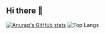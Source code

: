 ## Hi there 👋
[![Anurag's GitHub stats](https://github-readme-stats.vercel.app/api?username=IvanLoke)](https://github.com/anuraghazra/github-readme-stats)
![Top Langs](https://github-readme-stats.vercel.app/api/top-langs/?username=IvanLoke&hide=jupyter-notebook,html)
<!--
**IvanLoke/IvanLoke** is a ✨ _special_ ✨ repository because its `README.md` (this file) appears on your GitHub profile.

Here are some ideas to get you started:

- 🔭 I’m currently working on ...
- 🌱 I’m currently learning ...
- 👯 I’m looking to collaborate on ...
- 🤔 I’m looking for help with ...
- 💬 Ask me about ...
- 📫 How to reach me: ...
- 😄 Pronouns: ...
- ⚡ Fun fact: ...
-->
